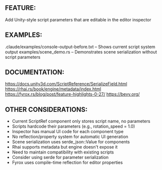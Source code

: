 ## FEATURE:
Add Unity-style script parameters that are editable in the editor inspector

## EXAMPLES:
.claude/examples/console-output-before.txt – Shows current script system output
examples/scene_demo.rs – Demonstrates scene serialization without script parameters

## DOCUMENTATION:
https://docs.unity3d.com/ScriptReference/SerializeField.html
https://rhai.rs/book/engine/metadata/index.html
https://fyrox.rs/blog/post/feature-highlights-0-27/
https://bevy.org/

## OTHER CONSIDERATIONS:
- Current ScriptRef component only stores script name, no parameters
- Scripts hardcode their parameters (e.g., rotation_speed = 1.0)
- Inspector has manual UI code for each component type
- No reflection/property system for automatic UI generation
- Scene serialization uses serde_json::Value for components
- Rhai supports metadata but engine doesn't expose it
- Need to maintain compatibility with existing scripts
- Consider using serde for parameter serialization
- Fyrox uses compile-time reflection for editor properties